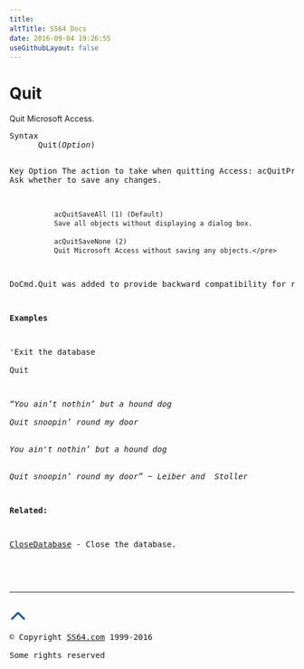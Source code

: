 ```yaml
---
title:
altTitle: SS64 Docs
date: 2016-09-04 19:26:55
useGithubLayout: false
---
```

<!-- #BeginLibraryItem "/Library/head_access.lbi" --><!-- #EndLibraryItem --><h1>Quit</h1>
<p> Quit Microsoft Access.</p>
<pre>Syntax
      Quit(<i>Option</i>)

Key
   Option   The action to take when quitting Access:
               acQuitPrompt (0)
               Ask whether to save any changes.

               acQuitSaveAll (1) (Default)
               Save all objects without displaying a dialog box.

               acQuitSaveNone (2)
               Quit Microsoft Access without saving any objects.</pre>
<p><span class="code">DoCmd.Quit</span> was added to provide backward compatibility for running the Quit action in Visual Basic code in Microsoft Access 95. It's recommended that you use the existing <span class="code">Quit</span> method of the Application object instead.</p>
<p><b>Examples</b></p>
<p><span class="code"></span>'Exit the database<span class="code"><br> 
Quit
</span></p>
<p class="quote"><i>“You ain’t nothin’ but a hound dog<br>
Quit snoopin’ round my door
<br>
You ain't nothin’ but a hound dog
<br>
Quit snoopin’ round my door” ~ Leiber and  Stoller</i></p>
<p><b>Related:</b></p>
<p><a href="closedatabase.html">CloseDatabase</a> - Close the database.</p><!-- #BeginLibraryItem "/Library/foot_access.lbi" --><p><script async="" src="//pagead2.googlesyndication.com/pagead/js/adsbygoogle.js"></script>
<!-- access -->

<hr>
<div id="bl" class="footer"><a href="#"><img src="../images/top.png" width="30" height="22" alt="Back to the Top"></a></div>
<div id="br" class="footer, tagline">© Copyright <a href="http://ss64.com/">SS64.com</a> 1999-2016<br>
Some rights reserved</div><!-- #EndLibraryItem -->

